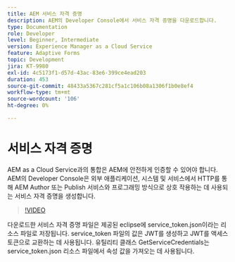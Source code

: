 ```yaml
---
title: AEM 서비스 자격 증명
description: AEM의 Developer Console에서 서비스 자격 증명을 다운로드합니다.
type: Documentation
role: Developer
level: Beginner, Intermediate
version: Experience Manager as a Cloud Service
feature: Adaptive Forms
topic: Development
jira: KT-9980
exl-id: 4c5173f1-d57d-43ac-83e6-399ce4ead203
duration: 453
source-git-commit: 48433a5367c281cf5a1c106b08a1306f1b0e8ef4
workflow-type: tm+mt
source-wordcount: '106'
ht-degree: 0%

---
```


# 서비스 자격 증명

AEM as a Cloud Service과의 통합은 AEM에 안전하게 인증할 수 있어야 합니다. AEM의 Developer Console은 외부 애플리케이션, 시스템 및 서비스에서 HTTP를 통해 AEM Author 또는 Publish 서비스와 프로그래밍 방식으로 상호 작용하는 데 사용되는 서비스 자격 증명을 생성합니다.

>[!VIDEO](https://video.tv.adobe.com/v/330519?quality=12&learn=on)

다운로드한 서비스 자격 증명 파일은 제공된 eclipse에 service_token.json이라는 리소스 파일로 저장됩니다. service_token 파일의 값은 JWT를 생성하고 JWT를 액세스 토큰으로 교환하는 데 사용됩니다. 유틸리티 클래스 GetServiceCredentials는 service_token.json 리소스 파일에서 속성 값을 가져오는 데 사용됩니다.
